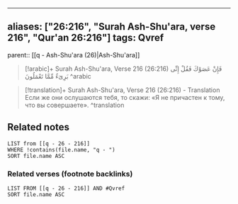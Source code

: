 
---
aliases: ["26:216", "Surah Ash-Shu'ara, verse 216", "Qur'an 26:216"]
tags: Qvref
---

parent:: [[q - Ash-Shu'ara (26)|Ash-Shu'ara]]

> [!arabic]+ Surah Ash-Shu'ara, Verse 216 (26:216)
> <span class="quran-arabic">فَإِنْ عَصَوْكَ فَقُلْ إِنِّى بَرِىٓءٌ مِّمَّا تَعْمَلُونَ</span>
^arabic

> [!translation]+ Surah Ash-Shu'ara, Verse 216 (26:216) - Translation
> Если же они ослушаются тебя, то скажи: «Я не причастен к тому, что вы совершаете».
^translation



## Related notes
```dataview
LIST from [[q - 26 - 216]]
WHERE !contains(file.name, "q - ")
SORT file.name ASC
```

### Related verses (footnote backlinks)
```dataview
LIST FROM [[q - 26 - 216]] AND #Qvref
SORT file.name ASC
```

